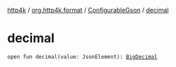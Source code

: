 [http4k](../../index.md) / [org.http4k.format](../index.md) / [ConfigurableGson](index.md) / [decimal](./decimal.md)

# decimal

`open fun decimal(value: JsonElement): `[`BigDecimal`](https://docs.oracle.com/javase/9/docs/api/java/math/BigDecimal.html)